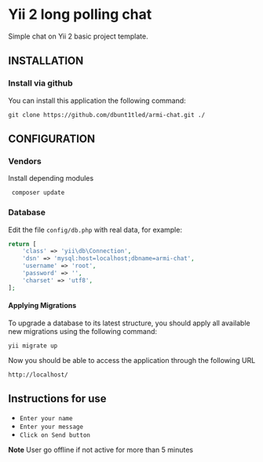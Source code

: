 Yii 2 long polling chat
============================

Simple chat on Yii 2 basic project template.


INSTALLATION
------------

### Install via github

You can install this application the following command:

~~~
git clone https://github.com/dbunt1tled/armi-chat.git ./
~~~

CONFIGURATION
-------------

### Vendors

Install depending modules

~~~
 composer update
~~~

### Database

Edit the file `config/db.php` with real data, for example:

```php
return [
    'class' => 'yii\db\Connection',
    'dsn' => 'mysql:host=localhost;dbname=armi-chat',
    'username' => 'root',
    'password' => '',
    'charset' => 'utf8',
];
```
#### Applying Migrations

To upgrade a database to its latest structure, you should apply all available new migrations using the following command:

~~~
yii migrate up
~~~

Now you should be able to access the application through the following URL

~~~
http://localhost/
~~~

Instructions for use
-------

- `Enter your name`
- `Enter your message`
- `Click on Send button`

**Note**
User go offline if not active for more than 5 minutes